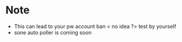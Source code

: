 # Note
- This can lead to your pw account ban < no idea ?> test by yourself
- sone auto poller is coming soon 
